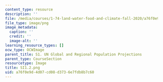 ```yaml
---
content_type: resource
description: ''
file: /media/courses/1-74-land-water-food-and-climate-fall-2020/a76f0e9d4d07cd08d3736e7fdb8b7c60_SI1.2.png
file_type: image/png
image_metadata:
  caption: ''
  credit: ''
  image-alt: ''
learning_resource_types: []
ocw_type: OCWImage
parent_title: S1. UN Global and Regional Population Projections
parent_type: CourseSection
resourcetype: Image
title: SI1.2.png
uid: a76f0e9d-4d07-cd08-d373-6e7fdb8b7c60
---
```

